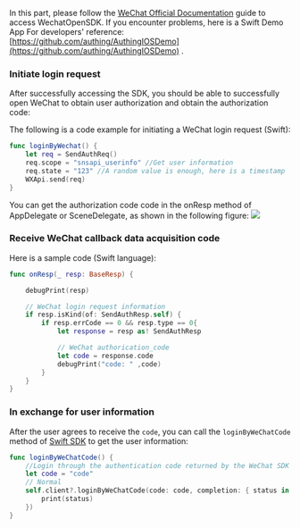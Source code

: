 <IntegrationDetailCard title="开始开发接入">


In this part, please follow the [WeChat Official Documentation](https://developers.weixin.qq.com/doc/oplatform/Mobile_App/Access_Guide/iOS.html) guide to access WechatOpenSDK. If you encounter problems, here is a Swift Demo App For developers' reference: [https://github.com/authing/AuthingIOSDemo](https://github.com/authing/AuthingIOSDemo) .

### Initiate login request

After successfully accessing the SDK, you should be able to successfully open WeChat to obtain user authorization and obtain the authorization code:

The following is a code example for initiating a WeChat login request (Swift):

```swift
func loginByWechat() {
    let req = SendAuthReq()
    req.scope = "snsapi_userinfo" //Get user information
    req.state = "123" //A random value is enough, here is a timestamp
    WXApi.send(req)
}
```

You can get the authorization code code in the onResp method of AppDelegate or SceneDelegate, as shown in the following figure:
![](https://cdn.authing.cn/blog/image%20%28385%29.png)

### Receive WeChat callback data acquisition code

Here is a sample code (Swift language):

```swift
func onResp(_ resp: BaseResp) {

    debugPrint(resp)

    // WeChat login request information
    if resp.isKind(of: SendAuthResp.self) {
        if resp.errCode == 0 && resp.type == 0{
            let response = resp as! SendAuthResp

            // WeChat authorication_code
            let code = response.code
            debugPrint("code: " ,code)
        }
    }
}
```

### In exchange for user information

After the user agrees to receive the `code`, you can call the `loginByWeChatCode` method of [Swift SDK](/reference/sdk-for-swift.md) to get the user information:

```swift
func loginByWeChatCode() {
    //Login through the authentication code returned by the WeChat SDK
    let code = "code"
    // Normal
    self.client?.loginByWeChatCode(code: code, completion: { status in
        print(status)
    })
}
```

</IntegrationDetailCard>
